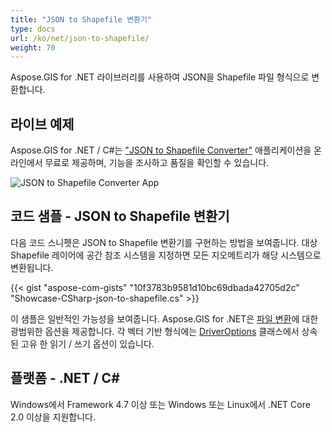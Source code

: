 ```yaml
---
title: "JSON to Shapefile 변환기"
type: docs
url: /ko/net/json-to-shapefile/
weight: 70
---
```


Aspose.GIS for .NET 라이브러리를 사용하여 JSON을 Shapefile 파일 형식으로 변환합니다.

## **라이브 예제**

Aspose.GIS for .NET / C#는 ["JSON to Shapefile Converter"](https://products.aspose.app/gis/conversion/json-to-shapefile) 애플리케이션을 온라인에서 무료로 제공하며, 기능을 조사하고 품질을 확인할 수 있습니다.

![JSON to Shapefile Converter App](conversion.png)

## **코드 샘플 - JSON to Shapefile 변환기**

다음 코드 스니펫은 JSON to Shapefile 변환기를 구현하는 방법을 보여줍니다. 대상 Shapefile 레이어에 공간 참조 시스템을 지정하면 모든 지오메트리가 해당 시스템으로 변환됩니다. 

{{< gist "aspose-com-gists" "10f3783b9581d10bc69dbada42705d2c" "Showcase-CSharp-json-to-shapefile.cs" >}}

이 샘플은 일반적인 가능성을 보여줍니다. Aspose.GIS for .NET은 [파일 변환](https://docs.aspose.com/gis/net/vector-layers/)에 대한 광범위한 옵션을 제공합니다. 각 벡터 기반 형식에는 [DriverOptions](https://reference.aspose.com/gis/net/aspose.gis/driveroptions) 클래스에서 상속된 고유 한 읽기 / 쓰기 옵션이 있습니다.

## **플랫폼 - .NET / C#**

Windows에서 Framework 4.7 이상 또는 Windows 또는 Linux에서 .NET Core 2.0 이상을 지원합니다.
